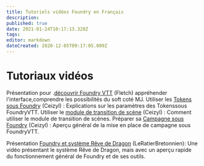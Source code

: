 ```yaml
---
title: Tutoriels vidéos Foundry en Français
description: 
published: true
date: 2021-01-24T10:17:13.320Z
tags: 
editor: markdown
dateCreated: 2020-12-05T09:17:05.009Z
---
```


# Tutoriaux vidéos

Présentation pour .[découvrir Foundry VTT](https://youtu.be/SQw0HbySjmo) (Fletch) appréhender l'interface,comprendre les possibilités du soft coté MJ.
Utiliser les [Tokens sous Foundry](https://www.youtube.com/watch?v=D3tm4lEACSc) (Ceizyl) : Explications sur les paramètres des Tokenssous FoundryVTT.
Utiliser le [module de transition de scène](https://www.youtube.com/watch?v=0bYxYCjegZY) (Ceizyl) : Comment utiliser le module de transition de scènes.
Préparer sa [Campagne sous Foundry](https://www.youtube.com/watch?v=98JkdIKtGfw) (Ceizyl) : Aperçu général de la mise en place de campagne sous FoundryVTT.  

Présentation [Foundry et système Rêve de Dragon](https://www.youtube.com/watch?v=98JkdIKtGfw)  (LeRatierBretonnien): Une vidéo présentant le système Rêve de Dragon, mais avec un aperçu rapide du fonctionnement général de Foundry et de ses outils.

